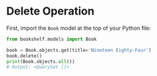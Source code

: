 # Delete Operation
First, import the `Book` model at the top of your Python file:

```python
from bookshelf.models import Book

book = Book.objects.get(title='Nineteen Eighty-Four')
book.delete()
print(Book.objects.all())
# Output: <QuerySet []>
```
